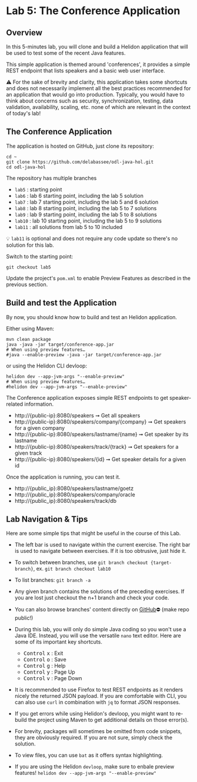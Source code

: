 # Lab 5: The Conference Application

## Overview


In this 5-minutes lab, you will clone and build a Helidon application that will be used to test some of the recent Java features.

This simple application is themed around 'conferences', it provides a simple REST endpoint that lists speakers and a basic web user interface.

⚠️ For the sake of brevity and clarity, this application takes some shortcuts and does not necessarily implement all the best practices recommended for an application that would go into production. Typically, you would have to think about concerns such as security, synchronization, testing, data validation, availability, scaling, etc. none of which are relevant in the context of today's lab!


## The Conference Application

The application is hosted on GitHub, just clone its repository:

```
cd ~
git clone https://github.com/delabassee/odl-java-hol.git
cd odl-java-hol
```


The repository has multiple branches

* `lab5` : starting point
* `lab6` : lab 6 starting point, including the lab 5 solution
* `lab7` : lab 7 starting point, including the lab 5 and 6 solution
* `lab8` : lab 8 starting point, including the lab 5 to 7 solutions
* `lab9` : lab 9 starting point, including the lab 5 to 8 solutions
* `lab10` : lab 10 starting point, including the lab 5 to 9 solutions
* `lab11` : all solutions from lab 5 to 10 included

💡 `lab11` is optional and does not require any code update so there's no solution for this lab.

Switch to the starting point:
```
git checkout lab5
```

Update the project's `pom.xml` to enable Preview Features as described in the previous section.

## Build and test the Application

By now, you should know how to build and test an Helidon application. 

Either using Maven:

```
mvn clean package
java -java -jar target/conference-app.jar
# When using preview features… 
#java --enable-preview -java -jar target/conference-app.jar
```

or using the Helidon CLI devloop:

```
helidon dev --app-jvm-args "--enable-preview"
# When using preview features…
#helidon dev --app-jvm-args "--enable-preview"
```

The Conference application exposes simple REST endpoints to get speaker-related information.

* http://{public-ip}:8080/speakers ➞ Get all speakers
* http://{public-ip}:8080/speakers/company/{company} ➞ Get speakers for a given company
* http://{public-ip}:8080/speakers/lastname/{name} ➞ Get speaker by its lastname
* http://{public-ip}:8080/speakers/track/{track} ➞ Get speakers for a given track
* http://{public-ip}:8080/speakers/{id} ➞ Get speaker details for a given id

Once the application is running, you can test it. 

* http://{public_ip}:8080/speakers/lastname/goetz
* http://{public_ip}:8080/speakers/company/oracle
* http://{public_ip}:8080/speakers/track/db

## Lab Navigation & Tips

Here are some simple tips that might be useful in the course of this Lab.

* The left bar is used to navigate within the current exercise. The right bar is used to navigate between exercises. If it is too obtrusive, just hide it.

* To switch between branches, use `git branch checkout {target-branch}`, ex. `git branch checkout lab10`

* To list branches: `git branch -a`

* Any given branch contains the solutions of the preceding exercises. If you are lost just checkout the n+1 branch and check your code.

* You can also browse branches' content directly on [GitHub](https://github.com/delabassee/odl-java-hol/branches)⛔ (make repo public!)

* During this lab, you will only do simple Java coding so you won't use a Java IDE. Instead, you will use the versatile `nano` text editor. Here are some of its important key shortcuts.

	* <kbd>Control</kbd> <kbd>x</kbd> : Exit
	* <kbd>Control</kbd> <kbd>o</kbd> : Save
	* <kbd>Control</kbd> <kbd>g</kbd> : Help
	* <kbd>Control</kbd> <kbd>y</kbd> : Page Up
	* <kbd>Control</kbd> <kbd>v</kbd> : Page Down

* It is recommended to use Firefox to test REST endpoints as it renders nicely the returned JSON payload. If you are comfortable with CLI, you can also use `curl` in combination with `jq` to format JSON responses.

* If you get errors while using Helidon's devloop, you might want to re-build the project using Maven to get additional details on those error(s).

* For brevity, packages will sometimes be omitted from code snippets, they are obviously required. If you are not sure, simply check the solution.

* To view files, you can use `bat` as it offers syntax highlighting.

* If you are using the Helidon `devloop`, make sure to enbale preview features! `helidon dev --app-jvm-args "--enable-preview"`